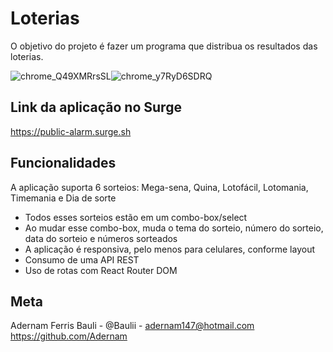 # Loterias

O objetivo do projeto é fazer um programa que distribua os resultados das loterias.

![chrome_Q49XMRrsSL](https://user-images.githubusercontent.com/74456716/183508093-dbced359-a672-40ae-b92b-427a058ee1d1.png)![chrome_y7RyD6SDRQ](https://user-images.githubusercontent.com/74456716/183508041-b2e072c8-a6c5-4cf6-be62-b8509aaa7ca5.png)

## Link da aplicação no Surge
https://public-alarm.surge.sh

## Funcionalidades
A aplicação suporta 6 sorteios: Mega-sena, Quina, Lotofácil, Lotomania, Timemania e Dia de sorte
- Todos esses sorteios estão em um combo-box/select
- Ao mudar esse combo-box, muda o tema do sorteio, número do sorteio, data do sorteio e números sorteados
- A aplicação é responsiva, pelo menos para celulares, conforme layout
- Consumo de uma API REST
- Uso de rotas com React Router DOM

## Meta
Adernam Ferris Bauli - @Baulii - adernam147@hotmail.com
https://github.com/Adernam
